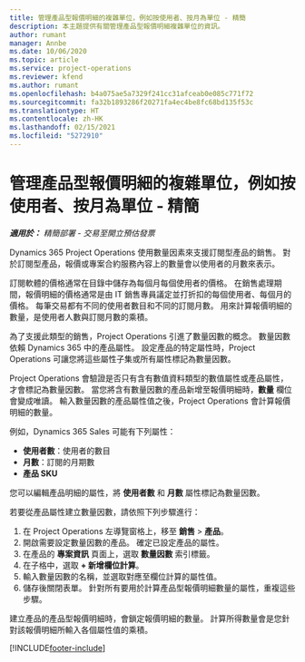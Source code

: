```yaml
---
title: 管理產品型報價明細的複雜單位，例如按使用者、按月為單位 - 精簡
description: 本主題提供有關管理產品型報價明細複雜單位的資訊。
author: rumant
manager: Annbe
ms.date: 10/06/2020
ms.topic: article
ms.service: project-operations
ms.reviewer: kfend
ms.author: rumant
ms.openlocfilehash: b4a075ae5a7329f241cc31afceab0e085c771f72
ms.sourcegitcommit: fa32b1893286f20271fa4ec4be8fc68bd135f53c
ms.translationtype: HT
ms.contentlocale: zh-HK
ms.lasthandoff: 02/15/2021
ms.locfileid: "5272910"
---
```

# <a name="managing-complex-units-such-as-per-user-per-month-for-product-based-quote-lines---lite"></a>管理產品型報價明細的複雜單位，例如按使用者、按月為單位 - 精簡

_**適用於：** 精簡部署 - 交易至開立預估發票_

Dynamics 365 Project Operations 使用數量因素來支援訂閱型產品的銷售。 對於訂閱型產品，報價或專案合約服務內容上的數量會以使用者的月數來表示。

訂閱軟體的價格通常在目錄中儲存為每個月每個使用者的價格。 在銷售處理期間，報價明細的價格通常是由 IT 銷售專員議定並打折扣的每個使用者、每個月的價格。 每筆交易都有不同的使用者數目和不同的訂閱月數。 用來計算報價明細的數量，是使用者人數與訂閱月數的乘積。

為了支援此類型的銷售，Project Operations 引進了數量因數的概念。 數量因數依賴 Dynamics 365 中的產品屬性。 設定產品的特定屬性時，Project Operations 可讓您將這些屬性子集或所有屬性標記為數量因數。

Project Operations 會驗證是否只有含有數值資料類型的數值屬性或產品屬性，才會標記為數量因數。 當您將含有數量因數的產品新增至報價明細時，**數量** 欄位會變成唯讀。 輸入數量因數的產品屬性值之後，Project Operations 會計算報價明細的數量。

例如，Dynamics 365 Sales 可能有下列屬性：

- **使用者數**：使用者的數目
- **月數**：訂閱的月期數
- **產品 SKU**

您可以編輯產品明細的屬性，將 **使用者數** 和 **月數** 屬性標記為數量因數。

若要從產品屬性建立數量因數，請依照下列步驟進行：

1. 在 Project Operations 左導覽窗格上，移至 **銷售** > **產品**。
2. 開啟需要設定數量因數的產品。 確定已設定產品的屬性。
3. 在產品的 **專案資訊** 頁面上，選取 **數量因數** 索引標籤。
4. 在子格中，選取 **+ 新增欄位計算**。
5. 輸入數量因數的名稱，並選取對應至欄位計算的屬性值。
6. 儲存後關閉表單。 針對所有要用於計算產品型報價明細數量的屬性，重複這些步驟。

建立產品的產品型報價明細時，會鎖定報價明細的數量。 計算所得數量會是您針對該報價明細所輸入各個屬性值的乘積。


[!INCLUDE[footer-include](../../includes/footer-banner.md)]